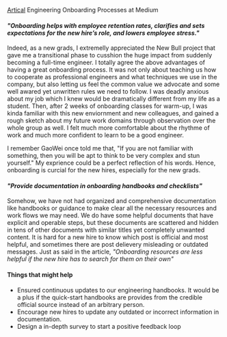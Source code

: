 [Artical](https://medium.engineering/engineering-onboarding-processes-at-medium-368095116ac3) Engineering Onboarding Processes at Medium

#### *"Onboarding helps with employee retention rates, clarifies and sets expectations for the new hire’s role, and lowers employee stress."*

Indeed, as a new grads, I extremelly appreciated the New Bull project that gave me a transitional phase to cusshion the huge impact from suddenly becoming a full-time engineer. I totally agree the above advantages of having a great onboarding process. It was not only about teaching us how to cooperate as professional engineers and what techniques we use in the company, but also letting us feel the common value we advocate and some well awared yet unwritten rules we need to follow. I was deadly anxious about my job which I knew would be dramatically different from my life as a student. Then, after 2 weeks of onboarding classes for warm-up, I was kinda familiar with this new enviornment and new colleagues, and gained a rough sketch about my future work domains through observation over the whole group as well. I felt much more comfortable about the rhythme of work and much more confident to learn to be a good engineer.

I remember GaoWei once told me that, "If you are not familiar with something, then you will be apt to think to be very complex and stun yourself." My exprience could be a perfect reflection of his words. Hence, onboarding is curcial for the new hires, especially for the new grads.

#### *"Provide documentation in onboarding handbooks and checklists"*

Somehow, we have not had organized and comprehensive documentation like handbooks or guidance to make clear all the necessary resources and work flows we may need. We do have some helpful documents that have explicit and operable steps, but these documents are scattered and hidden in tens of other documents with similar titles yet completely unwanted content. It is hard for a new hire to know which post is official and most helpful, and sometimes there are post delievery misleading or outdated messages. Just as said in the article, *"Onboarding resources are less helpful if the new hire has to search for them on their own"*



#### Things that might help

- Ensured continuous updates to our engineering handbooks. It would be a plus if the quick-start handbooks are provides from the credible official source instead of an arbitrary person.
- Encourage new hires to update any outdated or incorrect information in documentation.
- Design a in-depth survey to start a positive feedback loop



